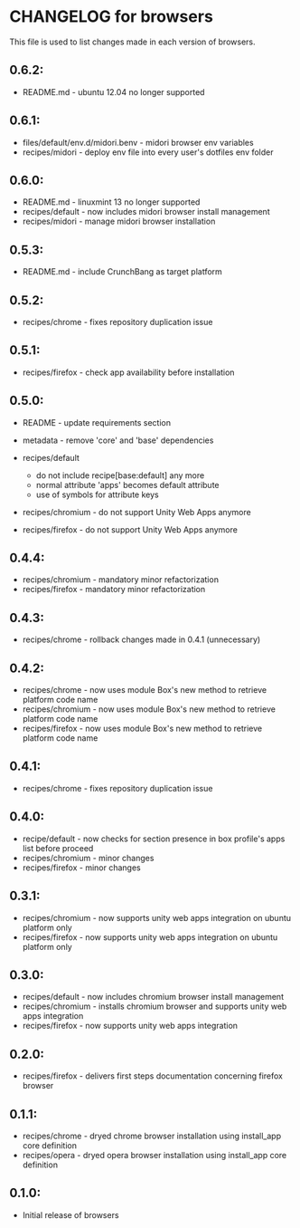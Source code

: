 # CHANGELOG for browsers

This file is used to list changes made in each version of browsers.

## 0.6.2:

* README.md - ubuntu 12.04 no longer supported

## 0.6.1:

* files/default/env.d/midori.benv - midori browser env variables
* recipes/midori                  - deploy env file into every user's dotfiles env folder

## 0.6.0:

* README.md       - linuxmint 13 no longer supported
* recipes/default - now includes midori browser install management
* recipes/midori  - manage midori browser installation

## 0.5.3:

* README.md - include CrunchBang as target platform

## 0.5.2:

* recipes/chrome - fixes repository duplication issue

## 0.5.1:

* recipes/firefox - check app availability before installation

## 0.5.0:

* README   - update requirements section
* metadata - remove 'core' and 'base' dependencies

* recipes/default

  - do not include recipe[base:default] any more
  - normal attribute 'apps' becomes default attribute
  - use of symbols for attribute keys

* recipes/chromium - do not support Unity Web Apps anymore
* recipes/firefox  - do not support Unity Web Apps anymore

## 0.4.4:

* recipes/chromium - mandatory minor refactorization
* recipes/firefox  - mandatory minor refactorization

## 0.4.3:

* recipes/chrome - rollback changes made in 0.4.1 (unnecessary)

## 0.4.2:

* recipes/chrome   - now uses module Box's new method to retrieve platform code name
* recipes/chromium - now uses module Box's new method to retrieve platform code name
* recipes/firefox  - now uses module Box's new method to retrieve platform code name

## 0.4.1:

* recipes/chrome - fixes repository duplication issue

## 0.4.0:

* recipe/default   - now checks for section presence in box profile's apps list before proceed
* recipes/chromium - minor changes
* recipes/firefox  - minor changes

## 0.3.1:

* recipes/chromium - now supports unity web apps integration on ubuntu platform only
* recipes/firefox  - now supports unity web apps integration on ubuntu platform only

## 0.3.0:

* recipes/default  - now includes chromium browser install management
* recipes/chromium - installs chromium browser and supports unity web apps integration
* recipes/firefox  - now supports unity web apps integration

## 0.2.0:

* recipes/firefox - delivers first steps documentation concerning firefox browser

## 0.1.1:

* recipes/chrome - dryed chrome browser installation using install_app core definition
* recipes/opera  - dryed opera browser installation using install_app core definition

## 0.1.0:

* Initial release of browsers

